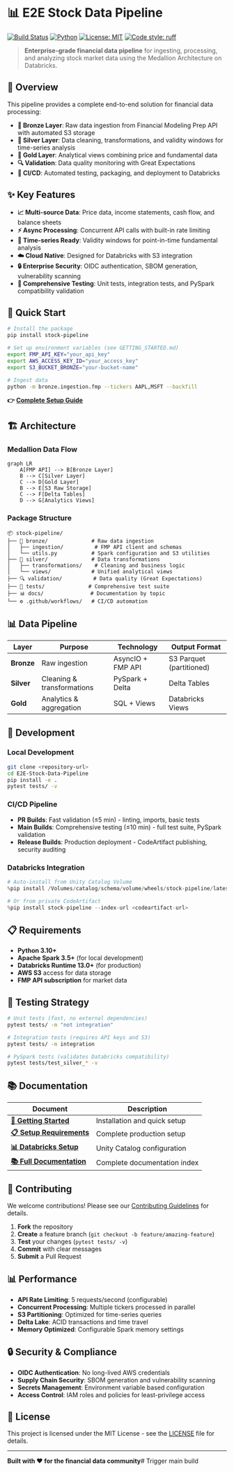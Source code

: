# 📊 E2E Stock Data Pipeline

[![Build Status](../../actions/workflows/pr-build.yml/badge.svg)](../../actions/workflows/pr-build.yml)
[![Python](https://img.shields.io/badge/python-3.10+-blue.svg)](https://www.python.org/downloads/)
[![License: MIT](https://img.shields.io/badge/License-MIT-yellow.svg)](LICENSE)
[![Code style: ruff](https://img.shields.io/endpoint?url=https://raw.githubusercontent.com/astral-sh/ruff/main/assets/badge/v2.json)](https://github.com/astral-sh/ruff)

> **Enterprise-grade financial data pipeline** for ingesting, processing, and analyzing stock market data using the Medallion Architecture on Databricks.

## 🎯 **Overview**

This pipeline provides a complete end-to-end solution for financial data processing:

- **🥉 Bronze Layer**: Raw data ingestion from Financial Modeling Prep API with automated S3 storage
- **🥈 Silver Layer**: Data cleaning, transformations, and validity windows for time-series analysis  
- **🥇 Gold Layer**: Analytical views combining price and fundamental data
- **🔍 Validation**: Data quality monitoring with Great Expectations
- **🚀 CI/CD**: Automated testing, packaging, and deployment to Databricks

## ✨ **Key Features**

- **📈 Multi-source Data**: Price data, income statements, cash flow, and balance sheets
- **⚡ Async Processing**: Concurrent API calls with built-in rate limiting
- **🎯 Time-series Ready**: Validity windows for point-in-time fundamental analysis
- **☁️ Cloud Native**: Designed for Databricks with S3 integration
- **🔒 Enterprise Security**: OIDC authentication, SBOM generation, vulnerability scanning
- **🧪 Comprehensive Testing**: Unit tests, integration tests, and PySpark compatibility validation

## 🚀 **Quick Start**

```bash
# Install the package
pip install stock-pipeline

# Set up environment variables (see GETTING_STARTED.md)
export FMP_API_KEY="your_api_key"
export AWS_ACCESS_KEY_ID="your_access_key"
export S3_BUCKET_BRONZE="your-bucket-name"

# Ingest data
python -m bronze.ingestion.fmp --tickers AAPL,MSFT --backfill
```

**👉 [Complete Setup Guide](GETTING_STARTED.md)**

## 🏗️ **Architecture**

### **Medallion Data Flow**
```mermaid
graph LR
    A[FMP API] --> B[Bronze Layer]
    B --> C[Silver Layer] 
    C --> D[Gold Layer]
    B --> E[S3 Raw Storage]
    C --> F[Delta Tables]
    D --> G[Analytics Views]
```

### **Package Structure**
```
📦 stock-pipeline/
├── 🥉 bronze/              # Raw data ingestion
│   ├── ingestion/          # FMP API client and schemas  
│   └── utils.py           # Spark configuration and S3 utilities
├── 🥈 silver/              # Data transformations
│   ├── transformations/    # Cleaning and business logic
│   └── views/             # Unified analytical views
├── 🔍 validation/          # Data quality (Great Expectations)
├── 🧪 tests/              # Comprehensive test suite
├── 📊 docs/               # Documentation by topic
└── ⚙️ .github/workflows/   # CI/CD automation
```

## 📊 **Data Pipeline**

| Layer | Purpose | Technology | Output Format |
|-------|---------|------------|---------------|
| **Bronze** | Raw ingestion | AsyncIO + FMP API | S3 Parquet (partitioned) |
| **Silver** | Cleaning & transformations | PySpark + Delta | Delta Tables |
| **Gold** | Analytics & aggregation | SQL + Views | Databricks Views |

## 🔧 **Development**

### **Local Development**
```bash
git clone <repository-url>
cd E2E-Stock-Data-Pipeline
pip install -e .
pytest tests/ -v
```

### **CI/CD Pipeline**
- **PR Builds**: Fast validation (≤5 min) - linting, imports, basic tests
- **Main Builds**: Comprehensive testing (≤10 min) - full test suite, PySpark validation  
- **Release Builds**: Production deployment - CodeArtifact publishing, security auditing

### **Databricks Integration**
```python
# Auto-install from Unity Catalog Volume
%pip install /Volumes/catalog/schema/volume/wheels/stock-pipeline/latest/

# Or from private CodeArtifact
%pip install stock-pipeline --index-url <codeartifact-url>
```

## 📋 **Requirements**

- **Python 3.10+**
- **Apache Spark 3.5+** (for local development)  
- **Databricks Runtime 13.0+** (for production)
- **AWS S3** access for data storage
- **FMP API subscription** for market data

## 🧪 **Testing Strategy**

```bash
# Unit tests (fast, no external dependencies)
pytest tests/ -m "not integration"

# Integration tests (requires API keys and S3)  
pytest tests/ -m integration

# PySpark tests (validates Databricks compatibility)
pytest tests/test_silver_* -v
```

## 📚 **Documentation**

| Document | Description |
|----------|-------------|
| **[🚀 Getting Started](GETTING_STARTED.md)** | Installation and quick setup |
| **[📋 Setup Requirements](SETUP_REQUIREMENTS.md)** | Complete production setup |
| **[📊 Databricks Setup](databricks/DATABRICKS_SETUP.md)** | Unity Catalog configuration |
| **[📚 Full Documentation](docs/README.md)** | Complete documentation index |

## 🤝 **Contributing**

We welcome contributions! Please see our [Contributing Guidelines](CONTRIBUTING.md) for details.

1. **Fork** the repository
2. **Create** a feature branch (`git checkout -b feature/amazing-feature`)
3. **Test** your changes (`pytest tests/ -v`)
4. **Commit** with clear messages
5. **Submit** a Pull Request

## 📊 **Performance**

- **API Rate Limiting**: 5 requests/second (configurable)
- **Concurrent Processing**: Multiple tickers processed in parallel
- **S3 Partitioning**: Optimized for time-series queries
- **Delta Lake**: ACID transactions and time travel
- **Memory Optimized**: Configurable Spark memory settings

## 🔒 **Security & Compliance**

- **OIDC Authentication**: No long-lived AWS credentials
- **Supply Chain Security**: SBOM generation and vulnerability scanning
- **Secrets Management**: Environment variable based configuration
- **Access Control**: IAM roles and policies for least-privilege access

## 📄 **License**

This project is licensed under the MIT License - see the [LICENSE](LICENSE) file for details.

---

**Built with ❤️ for the financial data community**# Trigger main build
